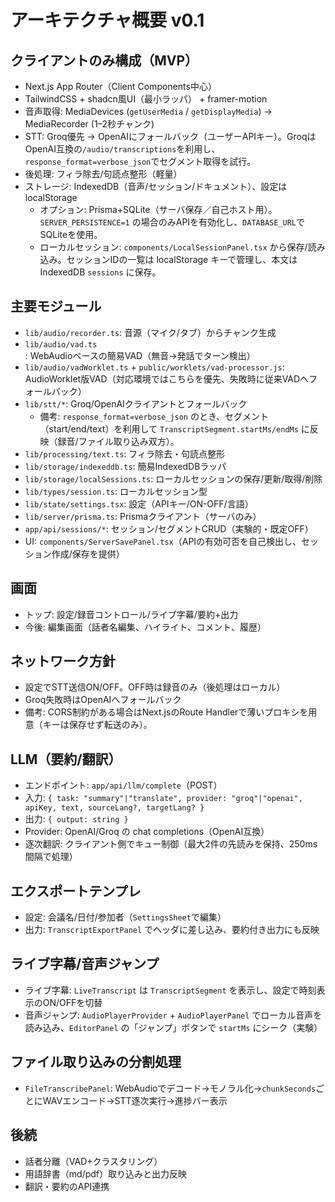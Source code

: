 # アーキテクチャ概要 v0.1

## クライアントのみ構成（MVP）
- Next.js App Router（Client Components中心）
- TailwindCSS + shadcn風UI（最小ラッパ） + framer-motion
- 音声取得: MediaDevices (`getUserMedia` / `getDisplayMedia`) → MediaRecorder (1–2秒チャンク)
- STT: Groq優先 → OpenAIにフォールバック（ユーザーAPIキー）。GroqはOpenAI互換の`/audio/transcriptions`を利用し、`response_format=verbose_json`でセグメント取得を試行。
- 後処理: フィラ除去/句読点整形（軽量）
- ストレージ: IndexedDB（音声/セッション/ドキュメント）、設定はlocalStorage
  - オプション: Prisma+SQLite（サーバ保存／自己ホスト用）。`SERVER_PERSISTENCE=1` の場合のみAPIを有効化し、`DATABASE_URL`でSQLiteを使用。
  - ローカルセッション: `components/LocalSessionPanel.tsx` から保存/読み込み。セッションIDの一覧は localStorage キーで管理し、本文は IndexedDB `sessions` に保存。

## 主要モジュール
- `lib/audio/recorder.ts`: 音源（マイク/タブ）からチャンク生成
- `lib/audio/vad.ts`: WebAudioベースの簡易VAD（無音→発話でターン検出）
- `lib/audio/vadWorklet.ts` + `public/worklets/vad-processor.js`: AudioWorklet版VAD（対応環境ではこちらを優先、失敗時に従来VADへフォールバック）
- `lib/stt/*`: Groq/OpenAIクライアントとフォールバック
  - 備考: `response_format=verbose_json` のとき、セグメント（start/end/text）を利用して `TranscriptSegment.startMs/endMs` に反映（録音/ファイル取り込み双方）。
- `lib/processing/text.ts`: フィラ除去・句読点整形
- `lib/storage/indexeddb.ts`: 簡易IndexedDBラッパ
- `lib/storage/localSessions.ts`: ローカルセッションの保存/更新/取得/削除
- `lib/types/session.ts`: ローカルセッション型
- `lib/state/settings.tsx`: 設定（APIキー/ON-OFF/言語）
- `lib/server/prisma.ts`: Prismaクライアント（サーバのみ）
- `app/api/sessions/*`: セッション/セグメントCRUD（実験的・既定OFF）
 - UI: `components/ServerSavePanel.tsx`（APIの有効可否を自己検出し、セッション作成/保存を提供）

## 画面
- トップ: 設定/録音コントロール/ライブ字幕/要約+出力
- 今後: 編集画面（話者名編集、ハイライト、コメント、履歴）

## ネットワーク方針
- 設定でSTT送信ON/OFF。OFF時は録音のみ（後処理はローカル）
- Groq失敗時はOpenAIへフォールバック
- 備考: CORS制約がある場合はNext.jsのRoute Handlerで薄いプロキシを用意（キーは保存せず転送のみ）。
 
## LLM（要約/翻訳）
- エンドポイント: `app/api/llm/complete`（POST）
- 入力: `{ task: "summary"|"translate", provider: "groq"|"openai", apiKey, text, sourceLang?, targetLang? }`
- 出力: `{ output: string }`
- Provider: OpenAI/Groq の chat completions（OpenAI互換）
- 逐次翻訳: クライアント側でキュー制御（最大2件の先読みを保持、250ms間隔で処理）

## エクスポートテンプレ
- 設定: 会議名/日付/参加者（`SettingsSheet`で編集）
- 出力: `TranscriptExportPanel` でヘッダに差し込み、要約付き出力にも反映

## ライブ字幕/音声ジャンプ
- ライブ字幕: `LiveTranscript` は `TranscriptSegment` を表示し、設定で時刻表示のON/OFFを切替
- 音声ジャンプ: `AudioPlayerProvider` + `AudioPlayerPanel` でローカル音声を読み込み、`EditorPanel` の「ジャンプ」ボタンで `startMs` にシーク（実験）

## ファイル取り込みの分割処理
- `FileTranscribePanel`: WebAudioでデコード→モノラル化→`chunkSeconds`ごとにWAVエンコード→STT逐次実行→進捗バー表示

## 後続
- 話者分離（VAD+クラスタリング）
- 用語辞書（md/pdf）取り込みと出力反映
- 翻訳・要約のAPI連携
